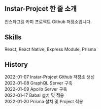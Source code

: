 ## Instar-Projcet 한 줄 소개
인스타그램 카피 프로젝트 Github 저장소입니다.  

## Skills  
React, React Native, Express Module, Prisma  

## History  
2022-01-07 Instar-Projcet Github 저장소 생성  
2022-01-08 GraphQL Server 구축  
2022-01-09 Apollo Server 구축  
2022-01-17 Babal 설치 및 적용  
2022-01-20 Prisma 설치 및 Project 적용
